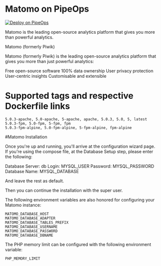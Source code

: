 # Matomo on PipeOps

[![Deploy on PipeOps](https://pub-a1fbf367a4cd458487cfa3f29154ac93.r2.dev/Default.png)](#)


Matomo is the leading open-source analytics platform that gives you more than powerful analytics.


Matomo (formerly Piwik)

Matomo (formerly Piwik) is the leading open-source analytics platform that gives you more than just powerful analytics:

Free open-source software
100% data ownership
User privacy protection
User-centric insights
Customisable and extensible



# Supported tags and respective Dockerfile links

    5.0.3-apache, 5.0-apache, 5-apache, apache, 5.0.3, 5.0, 5, latest
    5.0.3-fpm, 5.0-fpm, 5-fpm, fpm
    5.0.3-fpm-alpine, 5.0-fpm-alpine, 5-fpm-alpine, fpm-alpine


#Matomo Installation

Once you're up and running, you'll arrive at the configuration wizard page. If you're using the compose file, at the Database Setup step, please enter the following:

Database Server: db
Login: MYSQL_USER
Password: MYSQL_PASSWORD
Database Name: MYSQL_DATABASE

And leave the rest as default.

Then you can continue the installation with the super user.

The following environment variables are also honored for configuring your Matomo instance:

    MATOMO_DATABASE_HOST
    MATOMO_DATABASE_ADAPTER
    MATOMO_DATABASE_TABLES_PREFIX
    MATOMO_DATABASE_USERNAME
    MATOMO_DATABASE_PASSWORD
    MATOMO_DATABASE_DBNAME

The PHP memory limit can be configured with the following environment variable:

    PHP_MEMORY_LIMIT
